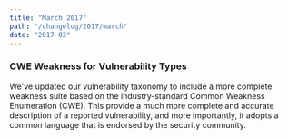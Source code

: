 ```yaml
---
title: "March 2017"
path: "/changelog/2017/march"
date: "2017-03"
---
```


### CWE Weakness for Vulnerability Types
We've updated our vulnerability taxonomy to include a more complete weakness suite based on the industry-standard Common Weakness Enumeration (CWE). This provide a much more complete and accurate description of a reported vulnerability, and more importantly, it adopts a common language that is endorsed by the security community. 
